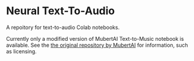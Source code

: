 # Neural Text-To-Audio

A repoitory for text-to-audio Colab notebooks.

Currently only a modified version of MubertAI Text-to-Music notebook is available. See the [the original repository by MubertAI](https://github.com/MubertAI/Mubert-Text-to-Music) for information, such as licensing.
